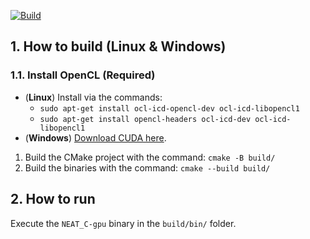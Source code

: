 [![Build](https://github.com/subski/neat_c-gpu/workflows/CMake/badge.svg)](https://github.com/subski/neat_c-gpu/actions)
## 1. How to build (Linux & Windows)

### 1.1. Install OpenCL (Required)
- (**Linux**) Install via the commands: 
  - `sudo apt-get install ocl-icd-opencl-dev ocl-icd-libopencl1`
  - `sudo apt-get install opencl-headers ocl-icd-dev ocl-icd-libopencl1`
- (**Windows**) [Download CUDA here](https://developer.nvidia.com/cuda-downloads).

1. Build the CMake project with the command: `cmake -B build/`
2. Build the binaries with the command:      `cmake --build build/`

## 2. How to run

Execute the `NEAT_C-gpu` binary in the `build/bin/` folder.